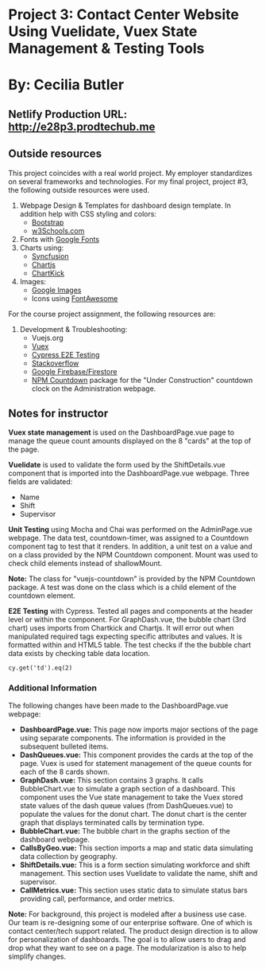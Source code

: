 # Project 3:  Contact Center Website Using Vuelidate, Vuex State Management & Testing Tools
# By: Cecilia Butler
## Netlify Production URL: http://e28p3.prodtechub.me

## Outside resources
This project coincides with a real world project.  My employer standardizes on several frameworks and technologies.  For my final project, project #3,  the following outside resources were used.  
1. Webpage Design & Templates for dashboard design template.  In addition help with CSS styling and colors: 
	- [Bootstrap](https://getbootstrap.com/)
	- [w3Schools.com](https://www.w3schools.com/Css/css_rwd_templates.asp) 
2. Fonts with [Google Fonts](https://fonts.google.com/)
3. Charts using:
	- [Syncfusion](https://www.syncfusion.com/)
	- [Chartjs](https://www.chartjs.org/)
	- [ChartKick](https://chartkick.com/)
4. Images: 
	- [Google Images](https://images.google.com/)
	- Icons using [FontAwesome](https://fontawesome.com/)

For the course project assignment, the following resources are: 
1. Development & Troubleshooting: 
	- Vuejs.org
	- [Vuex](https://vuex.vuejs.org/)
	- [Cypress E2E Testing](https://www.cypress.io/)
	- [Stackoverflow](https://stackoverflow.com/)
	- [Google Firebase/Firestore](https://firebase.google.com/)
	- [NPM Countdown](https://www.npmjs.com/package/vuejs-countdown) package for the "Under Construction" countdown clock on the Administration webpage.


## Notes for instructor
**Vuex state management** is used on the DashboardPage.vue page to manage the queue count amounts displayed on the 8 "cards" at the top of the page.

**Vuelidate** is used to validate the form used by the ShiftDetails.vue component that is imported into the DashboardPage.vue webpage.  Three fields are validated: 

 - Name
 - Shift
 - Supervisor

**Unit Testing**  using Mocha and Chai was performed on the AdminPage.vue webpage.  The data test, countdown-timer, was assigned to a Countdown component tag to test that it renders.  In addition, a unit test on a value and on a class provided by the NPM Countdown component.  Mount was used to check child elements instead of shallowMount.

**Note:**  The class for "vuejs-countdown" is provided by the NPM Countdown package.  A test was done on the class which is a child element of the countdown element.  

**E2E Testing** with Cypress.  Tested all pages and components at the header level or within the component.  For GraphDash.vue, the bubble chart (3rd chart) uses imports from Chartkick and Chartjs.  It will error out when manipulated required tags expecting specific attributes and values.  It is formatted within and HTML5 table.  The test checks if the the bubble chart data exists by checking table data location.

    cy.get('td').eq(2)


### Additional Information
The following changes have been made to the DashboardPage.vue webpage:
 - **DashboardPage.vue:**  This page now imports major sections of the page using separate components.  The information is provided in the subsequent bulleted items.
 - **DashQueues.vue:**  This component provides the cards at the top of the page.  Vuex is used for statement management of the queue counts for each of the 8 cards shown.
 - **GraphDash.vue:**  This section contains 3 graphs.  It calls BubbleChart.vue to simulate a graph section of a dashboard.  This component uses the Vue state management to take the Vuex stored state values of the dash queue values (from DashQueues.vue) to populate the values for the donut chart.  The donut chart is the center graph that displays terminated calls by termination type.
 - **BubbleChart.vue:**  The bubble chart in the graphs section of the dashboard webpage.
 - **CallsByGeo.vue:** This section imports a map and static data simulating data collection by geography.
 - **ShiftDetails.vue:**  This is a form section simulating workforce and shift management.  This section uses Vuelidate to validate the name, shift and supervisor.
 - **CallMetrics.vue:**  This section uses static data to simulate status bars providing call, performance, and order metrics.

**Note:**  For background, this project is modeled after a business use case.   Our team is re-designing some of our enterprise software.  One of which is contact center/tech support related.  The product design direction is to allow for personalization of dashboards.  The goal is to allow users to drag and drop what they want to see on a page.  The modularization is also to help simplify changes.